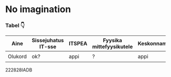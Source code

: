 # **No imagination**

### Tabel :point_down:


| Aine    | Sissejuhatus IT-sse | ITSPEA | Fyysika mittefyysikutele | Keskonnamojud | Diskmat | Progemine |
| --------| --------------------| -------| -------------------------| --------------| --------| ----------|      
| Olukord |         ok?         |  appi  |            ?             |     appi      |   ok?   |  :alien:  |







222828IADB
